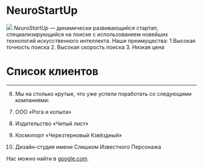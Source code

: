 # NeuroStartUp
![](https://netology-code.github.io/git-homeworks/introduction/assets/logo.png)
*NeuroStartUp* — динамически развивающийся стартап, специализирующийся на поиске с использованием новейших технологий искусственного интеллекта.
Наши преимущества:
1.Высокая точность поиска
2. Высокая скорость поиска
3. Низкая цена
   
 # Список клиентов

---

6. Мы на столько крутые, что уже успели поработать со следующими компаниями:

7. ООО «Рога и копыта»
8. Издательство «Читый лист»
9.  Космопорт «Черезтерновый Кзвёздный»
10. Дизайн-студия имени Слишком Известного Персонажа
   
Нас можно найти в [google.com](https://www.google.com).